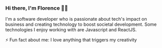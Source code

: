 
### Hi there, I'm Florence 👋🏾 

I'm a software developer who is passionate about tech's impact on business and creating technology to boost societal development. Some technologies I enjoy working with are Javascript and ReactJS.

⚡ Fun fact about me: I love anything that triggers my creativity

<br />



